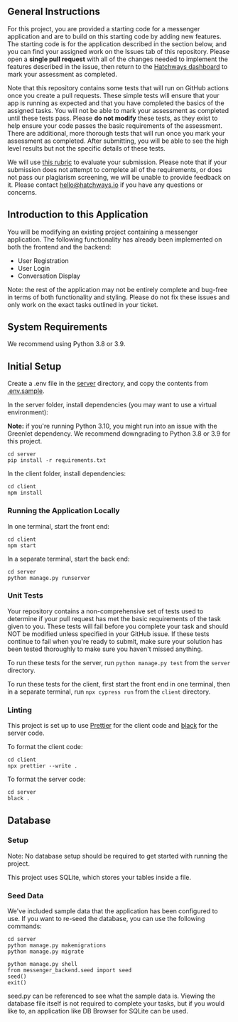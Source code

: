 ## General Instructions

For this project, you are provided a starting code for a messenger application and are to build on this starting code by adding new features. The starting code is for the application described in the section below, and you can find your assigned work on the Issues tab of this repository. Please open a **single pull request** with all of the changes needed to implement the features described in the issue, then return to the [Hatchways dashboard](https://app.hatchways.io/app#/dashboard/assess/assessment-interview) to mark your assessment as completed.

Note that this repository contains some tests that will run on GitHub actions once you create a pull requests. These simple tests will ensure that your app is running as expected and that you have completed the basics of the assigned tasks. You will not be able to mark your assessment as completed until these tests pass. Please **do not modify** these tests, as they exist to help ensure your code passes the basic requirements of the assessment. There are additional, more thorough tests that will run once you mark your assessment as completed. After submitting, you will be able to see the high level results but not the specific details of these tests.

We will use [this rubric](https://drive.google.com/file/d/1sMvFvsIDI22rWINk6Vzxnhcq0DbrTe4H/view?usp=sharing) to evaluate your submission. Please note that if your submission does not attempt to complete all of the requirements, or does not pass our plagiarism screening, we will be unable to provide feedback on it. Please contact hello@hatchways.io if you have any questions or concerns.

## Introduction to this Application

You will be modifying an existing project containing a messenger application. The following functionality has already been implemented on both the frontend and the backend:

- User Registration
- User Login
- Conversation Display

Note: the rest of the application may not be entirely complete and bug-free in terms of both functionality and styling. Please do not fix these issues and only work on the exact tasks outlined in your ticket.

## System Requirements

We recommend using Python 3.8 or 3.9.

## Initial Setup

Create a .env file in the [server](./server) directory, and copy the contents from [.env.sample](./server/.env.sample).

In the server folder, install dependencies (you may want to use a virtual environment):

**Note:** if you're running Python 3.10, you might run into an issue with the Greenlet dependency. We recommend downgrading to Python 3.8 or 3.9 for this project.

```
cd server
pip install -r requirements.txt
```

In the client folder, install dependencies:

```
cd client
npm install
```

### Running the Application Locally

In one terminal, start the front end:

```
cd client
npm start
```

In a separate terminal, start the back end:

```
cd server
python manage.py runserver
```

### Unit Tests
Your repository contains a non-comprehensive set of tests used to determine if your pull request has met the basic requirements of the task given to you. These tests will fail before you complete your task and should NOT be modified unless specified in your GitHub issue. If these tests continue to fail when you're ready to submit, make sure your solution has been tested thoroughly to make sure you haven't missed anything.

To run these tests for the server, run `python manage.py test` from the `server` directory.

To run these tests for the client, first start the front end in one terminal, then in a separate terminal, run `npx cypress run` from the `client` directory.


### Linting
This project is set up to use [Prettier](https://prettier.io/) for the client code and [black](https://github.com/psf/black) for the server code. 

To format the client code:
```
cd client
npx prettier --write .
```

To format the server code:
```
cd server
black .
```

## Database

### Setup

Note: No database setup should be required to get started with running the project.

This project uses SQLite, which stores your tables inside a file.

### Seed Data

We've included sample data that the application has been configured to use. If you want to re-seed the database, you can use the following commands:
```
cd server
python manage.py makemigrations
python manage.py migrate 

python manage.py shell
from messenger_backend.seed import seed
seed()
exit()
```
seed.py can be referenced to see what the sample data is. Viewing the database file itself is not required to complete your tasks, but if you would like to, an application like DB Browser for SQLite can be used.
